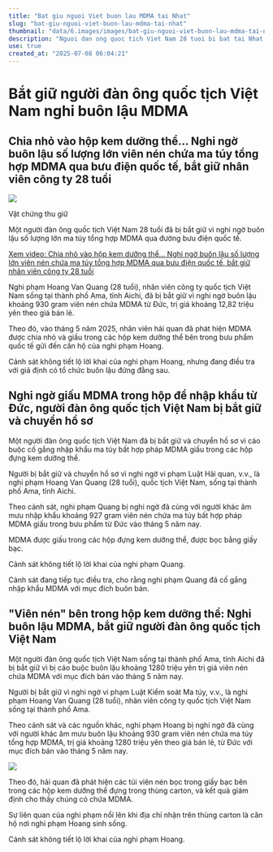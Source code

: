 ```yaml
---
title: "Bat giu nguoi Viet buon lau MDMA tai Nhat"
slug: "bat-giu-nguoi-viet-buon-lau-mdma-tai-nhat"
thumbnail: "data/6.images/images/bat-giu-nguoi-viet-buon-lau-mdma-tai-nhat.webp"
description: "Nguoi dan ong quoc tich Viet Nam 28 tuoi bi bat tai Nhat Ban nghi buon lau khoi luong lon ma tuy tong hop MDMA tri gia hon 12 trieu yen bang cach giau trong hop kem duong the qua buu dien quoc te."
use: true
created_at: "2025-07-08 06:04:21"
---
```


# Bắt giữ người đàn ông quốc tịch Việt Nam nghi buôn lậu MDMA

## Chia nhỏ vào hộp kem dưỡng thể… Nghi ngờ buôn lậu số lượng lớn viên nén chứa ma túy tổng hợp MDMA qua bưu điện quốc tế, bắt giữ nhân viên công ty 28 tuổi

![](/images/20250707-90041205-tokaiv-000-2-view.webp)

Vật chứng thu giữ

Một người đàn ông quốc tịch Việt Nam 28 tuổi đã bị bắt giữ vì nghi ngờ buôn lậu số lượng lớn ma túy tổng hợp MDMA qua đường bưu điện quốc tế.

[Xem video: Chia nhỏ vào hộp kem dưỡng thể… Nghi ngờ buôn lậu số lượng lớn viên nén chứa ma túy tổng hợp MDMA qua bưu điện quốc tế, bắt giữ nhân viên công ty 28 tuổi](https://youtu.be/2HppQwLvqMY)

Nghi phạm Hoang Van Quang (28 tuổi), nhân viên công ty quốc tịch Việt Nam sống tại thành phố Ama, tỉnh Aichi, đã bị bắt giữ vì nghi ngờ buôn lậu khoảng 930 gram viên nén chứa MDMA từ Đức, trị giá khoảng 12,82 triệu yên theo giá bán lẻ.

Theo đó, vào tháng 5 năm 2025, nhân viên hải quan đã phát hiện MDMA được chia nhỏ và giấu trong các hộp kem dưỡng thể bên trong bưu phẩm quốc tế gửi đến căn hộ của nghi phạm Hoang.

Cảnh sát không tiết lộ lời khai của nghi phạm Hoang, nhưng đang điều tra với giả định có tổ chức buôn lậu đứng đằng sau.

## Nghi ngờ giấu MDMA trong hộp để nhập khẩu từ Đức, người đàn ông quốc tịch Việt Nam bị bắt giữ và chuyển hồ sơ

Một người đàn ông quốc tịch Việt Nam đã bị bắt giữ và chuyển hồ sơ vì cáo buộc cố gắng nhập khẩu ma túy bất hợp pháp MDMA giấu trong các hộp đựng kem dưỡng thể.

Người bị bắt giữ và chuyển hồ sơ vì nghi ngờ vi phạm Luật Hải quan, v.v., là nghi phạm Hoang Van Quang (28 tuổi), quốc tịch Việt Nam, sống tại thành phố Ama, tỉnh Aichi.

Theo cảnh sát, nghi phạm Quang bị nghi ngờ đã cùng với người khác âm mưu nhập khẩu khoảng 927 gram viên nén chứa ma túy bất hợp pháp MDMA giấu trong bưu phẩm từ Đức vào tháng 5 năm nay.

MDMA được giấu trong các hộp đựng kem dưỡng thể, được bọc bằng giấy bạc.

Cảnh sát không tiết lộ lời khai của nghi phạm Quang.

Cảnh sát đang tiếp tục điều tra, cho rằng nghi phạm Quang đã cố gắng nhập khẩu MDMA với mục đích buôn bán.

## "Viên nén" bên trong hộp kem dưỡng thể: Nghi buôn lậu MDMA, bắt giữ người đàn ông quốc tịch Việt Nam

Một người đàn ông quốc tịch Việt Nam sống tại thành phố Ama, tỉnh Aichi đã bị bắt giữ vì bị cáo buộc buôn lậu khoảng 1280 triệu yên trị giá viên nén chứa MDMA với mục đích bán vào tháng 5 năm nay.

Người bị bắt giữ vì nghi ngờ vi phạm Luật Kiểm soát Ma túy, v.v., là nghi phạm Hoang Van Quang (28 tuổi), nhân viên công ty quốc tịch Việt Nam sống tại thành phố Ama.

Theo cảnh sát và các nguồn khác, nghi phạm Hoang bị nghi ngờ đã cùng với người khác âm mưu buôn lậu khoảng 930 gram viên nén chứa ma túy tổng hợp MDMA, trị giá khoảng 1280 triệu yên theo giá bán lẻ, từ Đức với mục đích bán vào tháng 5 năm nay.

![](/images/20250707-04618532-sp_ctv-001-2-view.webp)

Theo đó, hải quan đã phát hiện các túi viên nén bọc trong giấy bạc bên trong các hộp kem dưỡng thể đựng trong thùng carton, và kết quả giám định cho thấy chúng có chứa MDMA.

Sự liên quan của nghi phạm nổi lên khi địa chỉ nhận trên thùng carton là căn hộ nơi nghi phạm Hoang sinh sống.

Cảnh sát không tiết lộ lời khai của nghi phạm Hoang.